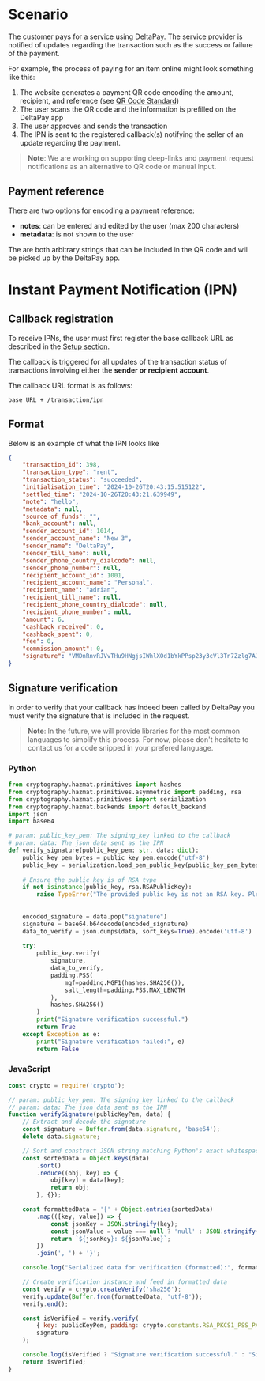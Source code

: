# Scenario

The customer pays for a service using DeltaPay. The service provider is notified of updates regarding the transaction such as the success or failure of the payment.

For example, the process of paying for an item online might look something like this:

1. The website generates a payment QR code encoding the amount, recipient, and reference (see [QR Code Standard](#qr_codes))  <!-- Add section on QR codes -->
2. The user scans the QR code and the information is prefilled on the DeltaPay app
3. The user approves and sends the transaction
4. The IPN is sent to the registered callback(s) notifying the seller of an update regarding the payment.

<!-- > **Note**: We are working on a feature that will allow for prompting the customer to initiate via a notification sent to their device that, when clicked, will pre-fill the send money dialog. Until then, the user must enter the information manually. -->
> **Note**: We are working on supporting deep-links and payment request notifications as an alternative to QR code or manual input.

## Payment reference

There are two options for encoding a payment reference:

- **notes**: can be entered and edited by the user (max 200 characters)
- **metadata**: is not shown to the user

The are both arbitrary strings that can be included in the QR code and will be picked up by the DeltaPay app.

# Instant Payment Notification (IPN)

## Callback registration

To receive IPNs, the user must first register the base callback URL as described in the [Setup section](./setup.md#callback-registration).

<!-- - the signature that is returned
- viewing it
- shall we add a feature to re-generate (or simply delete and create new callback?) 
The keys are in PEM format
-->

The callback is triggered for all updates of the transaction status of transactions involving either the **sender or recipient account**.

 The callback URL format is as follows:

    base URL + /transaction/ipn


## Format

Below is an example of what the IPN looks like

```json
{
    "transaction_id": 398,
    "transaction_type": "rent",
    "transaction_status": "succeeded",
    "initialisation_time": "2024-10-26T20:43:15.515122",
    "settled_time": "2024-10-26T20:43:21.639949",
    "note": "hello",
    "metadata": null,
    "source_of_funds": "",
    "bank_account": null,
    "sender_account_id": 1014,
    "sender_account_name": "New 3",
    "sender_name": "DeltaPay",
    "sender_till_name": null,
    "sender_phone_country_dialcode": null,
    "sender_phone_number": null,
    "recipient_account_id": 1001,
    "recipient_account_name": "Personal",
    "recipient_name": "adrian",
    "recipient_till_name": null,
    "recipient_phone_country_dialcode": null,
    "recipient_phone_number": null,
    "amount": 6,
    "cashback_received": 0,
    "cashback_spent": 0,
    "fee": 0,
    "commission_amount": 0,
    "signature": "VMDnRnvRJVvTHu9HNgjsIWhlXOd1bYkPPsp23y3cVl3Tn7Zzlg7AJAy5654fld5U7XrhQbDd3Mj684WcFnpbRgeiRIQDBtEL2eLKO7ZHjC/jg0n0zVjE2TRfPACuiXsmR/pJG+8hPmABBqThGj2hE5SEBFD4WSlzgAcLA0ZxZWvtDu2FAUpN1B+FtMfCmxa4DmH/GPtVs+80c8hHX3KGt35iaBrwD66vhdEUrSaYEgFooRmS3K9dm+neOPHgIfXG60sv03Ru5EZDMKNQvalUlCdLUerjr3eoZPs4DkYZj2FhwBZOJPBh6SDmCgSUsKclvepd0hExXNsRwOsKsxDcuQ=="
}
```

## Signature verification

In order to verify that your callback has indeed been called by DeltaPay you must verify the signature that is included in the request. 

> **Note**: In the future, we will provide libraries for the most common languages to simplify this process. For now, please don't hesitate to contact us for a code snipped in your prefered language.

### Python
```py title="verify.py" linenums="1"
from cryptography.hazmat.primitives import hashes
from cryptography.hazmat.primitives.asymmetric import padding, rsa
from cryptography.hazmat.primitives import serialization
from cryptography.hazmat.backends import default_backend
import json
import base64

# param: public_key_pem: The signing_key linked to the callback
# param: data: The json data sent as the IPN
def verify_signature(public_key_pem: str, data: dict):
    public_key_pem_bytes = public_key_pem.encode('utf-8')
    public_key = serialization.load_pem_public_key(public_key_pem_bytes, backend=default_backend())
    
    # Ensure the public key is of RSA type
    if not isinstance(public_key, rsa.RSAPublicKey):
        raise TypeError("The provided public key is not an RSA key. Please ensure you are loading an RSA public key.")
    
    
    encoded_signature = data.pop("signature")
    signature = base64.b64decode(encoded_signature)
    data_to_verify = json.dumps(data, sort_keys=True).encode('utf-8')
    
    try:
        public_key.verify(
            signature,
            data_to_verify,
            padding.PSS(
                mgf=padding.MGF1(hashes.SHA256()),
                salt_length=padding.PSS.MAX_LENGTH
            ),
            hashes.SHA256()
        )
        print("Signature verification successful.")
        return True
    except Exception as e:
        print("Signature verification failed:", e)
        return False
```

### JavaScript

```js title="verify.js" linenums="1"
const crypto = require('crypto');

// param: public_key_pem: The signing_key linked to the callback
// param: data: The json data sent as the IPN
function verifySignature(publicKeyPem, data) {
    // Extract and decode the signature
    const signature = Buffer.from(data.signature, 'base64');
    delete data.signature;

    // Sort and construct JSON string matching Python's exact whitespace output
    const sortedData = Object.keys(data)
        .sort()
        .reduce((obj, key) => {
            obj[key] = data[key];
            return obj;
        }, {});

    const formattedData = '{' + Object.entries(sortedData)
        .map(([key, value]) => {
            const jsonKey = JSON.stringify(key);
            const jsonValue = value === null ? 'null' : JSON.stringify(value);
            return `${jsonKey}: ${jsonValue}`;
        })
        .join(', ') + '}';

    console.log("Serialized data for verification (formatted):", formattedData);

    // Create verification instance and feed in formatted data
    const verify = crypto.createVerify('sha256');
    verify.update(Buffer.from(formattedData, 'utf-8'));
    verify.end();

    const isVerified = verify.verify(
        { key: publicKeyPem, padding: crypto.constants.RSA_PKCS1_PSS_PADDING },
        signature
    );

    console.log(isVerified ? "Signature verification successful." : "Signature verification failed.");
    return isVerified;
}

```
